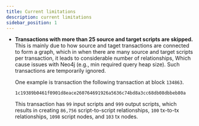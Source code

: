 ```yaml
---
title: Current limitations
description: current limitations
sidebar_position: 1
---
```



- **Transactions with more than 25 source and target scripts are skipped.**
  This is mainly due to how source and taget transactions are connected 
  to form a graph, which in when there are many source and target 
  scripts per transaction, it leads to considerable number of relationships,
  Which cause issues with Neo4j (e.g., min required query heap size).
  Such transactions are temporarily ignored. 

  One example is transaction the following transaction at block `134863`.

  ```
  1c19389b0461f0901d8eace260764691926a5636c74bd8a3cc68db08dbbeb80a
  ```

  This transaction has `99` input scripts and `999` output scripts,
  which results in creating `86,756` script-to-script relationships, 
  `100` tx-to-tx relationships, `1098` script nodes, and `103` tx nodes.